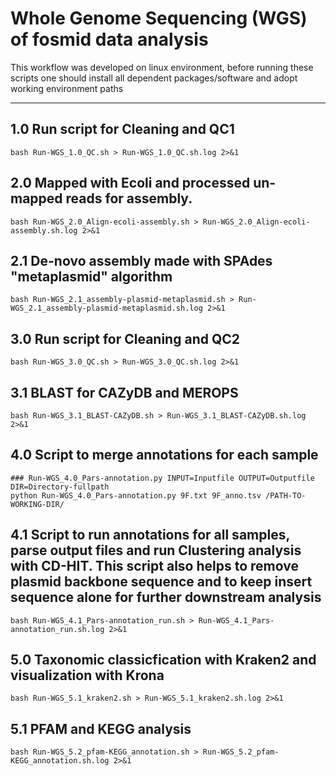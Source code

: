 
Whole Genome Sequencing (WGS) of fosmid data analysis
===

This workflow was developed on linux environment, before running these scripts one should install all dependent packages/software and adopt working environment paths

----

1.0 Run script for Cleaning and QC1
----
```
bash Run-WGS_1.0_QC.sh > Run-WGS_1.0_QC.sh.log 2>&1
```

2.0 Mapped with Ecoli and processed un-mapped reads for assembly.
----
```
bash Run-WGS_2.0_Align-ecoli-assembly.sh > Run-WGS_2.0_Align-ecoli-assembly.sh.log 2>&1
```

2.1 De-novo assembly made with SPAdes "metaplasmid" algorithm 
----
```
bash Run-WGS_2.1_assembly-plasmid-metaplasmid.sh > Run-WGS_2.1_assembly-plasmid-metaplasmid.sh.log 2>&1
```

3.0 Run script for Cleaning and QC2
----
```
bash Run-WGS_3.0_QC.sh > Run-WGS_3.0_QC.sh.log 2>&1
```

3.1 BLAST for CAZyDB and MEROPS
----
```
bash Run-WGS_3.1_BLAST-CAZyDB.sh > Run-WGS_3.1_BLAST-CAZyDB.sh.log 2>&1
```

4.0 Script to merge annotations for each sample
----
```
### Run-WGS_4.0_Pars-annotation.py INPUT=Inputfile OUTPUT=Outputfile DIR=Directory-fullpath
python Run-WGS_4.0_Pars-annotation.py 9F.txt 9F_anno.tsv /PATH-TO-WORKING-DIR/
```

4.1 Script to run annotations for all samples, parse output files and run Clustering analysis with CD-HIT. This script also helps to remove plasmid backbone sequence and to keep insert sequence alone for further downstream analysis
----
```
bash Run-WGS_4.1_Pars-annotation_run.sh > Run-WGS_4.1_Pars-annotation_run.sh.log 2>&1
```

5.0 Taxonomic classicfication with Kraken2 and visualization with Krona
----
```
bash Run-WGS_5.1_kraken2.sh > Run-WGS_5.1_kraken2.sh.log 2>&1
```

5.1 PFAM and KEGG analysis
----
```
bash Run-WGS_5.2_pfam-KEGG_annotation.sh > Run-WGS_5.2_pfam-KEGG_annotation.sh.log 2>&1
```

